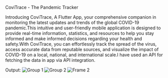 CoviTrace - The Pandemic Tracker

Introducing CoviTrace, A Flutter App, your comprehensive companion in monitoring the latest updates and trends of the global COVID-19 pandemic.This intuitive and user-friendly mobile application is designed to provide real-time information, statistics, and resources to help you stay informed and make informed decisions regarding your health and safety.With CoviTrace, you can effortlessly track the spread of the virus, access accurate data from reputable sources, and visualize the impact of COVID-19 on a local, national, and international scale.I have used an API for fetching the data in app via API integration.

Output:
![Group 1](https://github.com/0110ShrutiAgrawal/CoviTrace_The-Pandemic-Tracker/assets/105358418/8b130c2c-f6b1-49fa-9059-238c0776d320)
![Group 2](https://github.com/0110ShrutiAgrawal/CoviTrace_The-Pandemic-Tracker/assets/105358418/868fe935-76ff-49d9-bcb7-32b74b1c04d7)
![Frame 2](https://github.com/0110ShrutiAgrawal/CoviTrace_The-Pandemic-Tracker/assets/105358418/340641ab-1ebb-418b-b2ce-8dbb2ad985a6)


